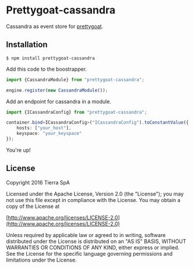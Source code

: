 # Prettygoat-cassandra

Cassandra as event store for [prettygoat](https://github.com/tierratelematics/prettygoat).

## Installation

`
$ npm install prettygoat-cassandra
`

Add this code to the boostrapper.

```typescript
import {CassandraModule} from "prettygoat-cassandra";

engine.register(new CassandraModule());
```

Add an endpoint for cassandra in a module.

```typescript
import {ICassandraConfig} from "prettygoat-cassandra";

container.bind<ICassandraConfig>("ICassandraConfig").toConstantValue({
    hosts: ["your_host"],
    keyspace: "your_keyspace"
});
```

You're up!

## License

Copyright 2016 Tierra SpA

Licensed under the Apache License, Version 2.0 (the "License");
you may not use this file except in compliance with the License.
You may obtain a copy of the License at

[http://www.apache.org/licenses/LICENSE-2.0](http://www.apache.org/licenses/LICENSE-2.0)

Unless required by applicable law or agreed to in writing, software
distributed under the License is distributed on an "AS IS" BASIS,
WITHOUT WARRANTIES OR CONDITIONS OF ANY KIND, either express or implied.
See the License for the specific language governing permissions and
limitations under the License.
